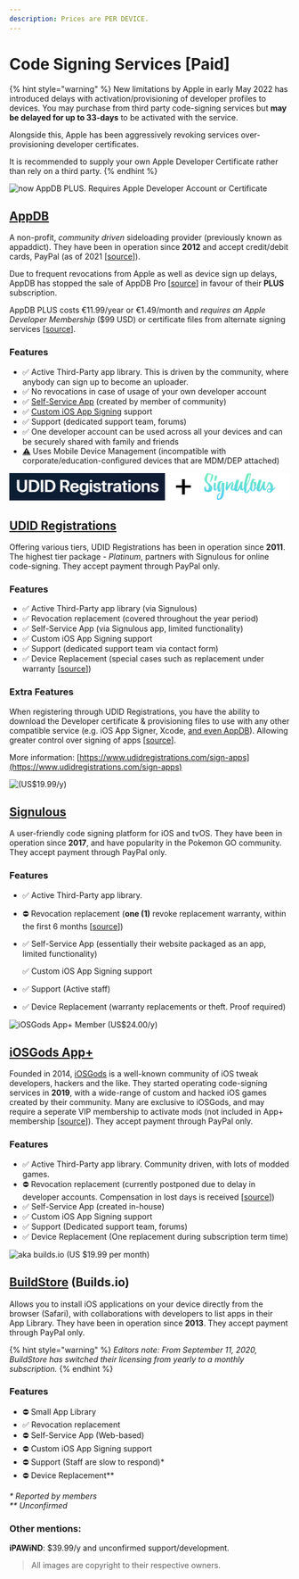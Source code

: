 ```yaml
---
description: Prices are PER DEVICE.
---
```


# Code Signing Services \[Paid]

{% hint style="warning" %}
New limitations by Apple in early May 2022 has introduced delays with activation/provisioning of developer profiles to devices. You may purchase from third party code-signing services but **may be delayed for up to 33-days** to be activated with the service.&#x20;

Alongside this, Apple has been aggressively revoking services over-provisioning developer certificates.

It is recommended to supply your own Apple Developer Certificate rather than rely on a third party.&#x20;
{% endhint %}





![now AppDB PLUS. Requires Apple Developer Account or Certificate](../.gitbook/assets/appdb\_logo-svg\_56px.png)

## [AppDB](https://appdb.to/)

A non-profit, _community driven_ sideloading provider (previously known as appaddict). They have been in operation since **2012** and accept credit/debit cards, PayPal (as of 2021 \[[source](https://archive.vn/osV5D)]).&#x20;

Due to frequent revocations from Apple as well as device sign up delays, AppDB has stopped the sale of AppDB Pro \[[source](https://appdb.to/news/454)] in favour of their **PLUS** subscription.&#x20;

AppDB PLUS costs €11.99/year or €1.49/month and _requires an Apple Developer Membership_ ($99 USD) or certificate files from alternate signing services \[[source](https://appdb.to/news/458)].&#x20;

### **Features**

* ✅ Active Third-Party app library. This is driven by the community, where anybody can sign up to become an uploader.&#x20;
* ✅ No revocations in case of usage of your own developer account
* ✅ [Self-Service App](https://appdb.to/app/cydia/1900000538) (created by member of community)
* ✅ [Custom iOS App Signing](https://appdb.to/my/store) support
* ✅ Support (dedicated support team, forums)&#x20;
* ✅ One developer account can be used across all your devices and can be securely shared with family and friends
* [⚠️](https://emojipedia.org/warning/) Uses Mobile Device Management (incompatible with corporate/education-configured devices that are MDM/DEP attached)







![(US$19.99/y)](../.gitbook/assets/udid+siglogo.png)

## [UDID Registrations](https://www.udidregistrations.com/buy)

Offering various tiers, UDID Registrations has been in operation since **2011**. The highest tier package - _Platinum_, partners with Signulous for online code-signing. They accept payment through PayPal only.

### Features

* ✅ Active Third-Party app library (via Signulous)&#x20;
* ✅ Revocation replacement (covered throughout the year period)
* ✅ Self-Service App (via Signulous app, limited functionality)
* ✅ Custom iOS App Signing support
* ✅ Support (dedicated support team via contact form)&#x20;
* ✅ Device Replacement (special cases such as replacement under warranty \[[source](https://www.udidregistrations.com/buy#replacement)])

### Extra Features

When registering through UDID Registrations, you have the ability to download the Developer certificate & provisioning files to use with any other compatible service (e.g. iOS App Signer, Xcode, [and even AppDB](https://forum.appdb.to/index.php?/topic/4707-tut-how-to-install-any-app-from-appdb-absolutely-for-free/)). Allowing greater control over signing of apps \[[source](https://www.udidregistrations.com/buy#certificate)].

More information: [https://www.udidregistrations.com/sign-apps](https://www.udidregistrations.com/sign-apps)





![(US$19.99/y)](../.gitbook/assets/signulous\_logo\_56px.png)

## [Signulous](https://www.signulous.com/)

A user-friendly code signing platform for iOS and tvOS. They have been in operation since **2017**, and have popularity in the Pokemon GO community. They accept payment through PayPal only.

### **Features**

* ✅ Active Third-Party app library.&#x20;
* ⛔ Revocation replacement (**one (1)** revoke replacement warranty, within the first 6 months \[[source](https://archive.vn/y5gOm)])
*   ✅ Self-Service App (essentially their website packaged as an app, limited functionality)

    ✅ Custom iOS App Signing support
* ✅ Support (Active staff)
* ✅ Device Replacement (warranty replacements or theft. Proof required)&#x20;







![iOSGods App+ Member (US$24.00/y)](../.gitbook/assets/iosgods\_logo80px.png)

## [iOSGods App+](https://plusapp.iosgods.com/product/iosgods-app/)

Founded in 2014, [iOSGods](https://iosgods.com/) is a well-known community of iOS tweak developers, hackers and the like. They started operating code-signing services in **2019**, with a wide-range of custom and hacked iOS games created by their community. Many are exclusive to iOSGods, and may require a seperate VIP membership to activate mods (not included in App+ membership \[[source](https://iosgods.com/topic/100620-iosgods-app-frequently-asked-questions-answers/)]). They accept payment through PayPal only.

### Features

* ✅ Active Third-Party app library. Community driven, with lots of modded games.
* ⛔ Revocation replacement (currently postponed due to delay in developer accounts. Compensation in lost days is received \[[source](https://plusapp.iosgods.com/account-reseller-program/)])
* ✅ Self-Service App (created in-house)
* ✅ Custom iOS App Signing support
* ✅ Support (Dedicated support team, forums)&#x20;
* ✅ Device Replacement (One replacement during subscription term time)





![aka builds.io (US $19.99 per month)](../.gitbook/assets/buildstore-title-56px\_black.png)

## [BuildStore](https://builds.io/) (Builds.io)

Allows you to install iOS applications on your device directly from the browser (Safari), with collaborations with developers to list apps in their App Library. They have been in operation since **2013**. They accept payment through PayPal only.

{% hint style="warning" %}
_Editors note: From September 11, 2020, BuildStore has switched their licensing from yearly to a monthly subscription._
{% endhint %}

### **Features**

* ⛔ Small App Library
* ✅ Revocation replacement&#x20;
* ⛔ Self-Service App (Web-based)
* ⛔ Custom iOS App Signing support
* ⛔ Support (Staff are slow to respond)\*&#x20;
* ⛔ Device Replacement\*\*

_\* Reported by members_\
_\*\* Unconfirmed_

### Other mentions:

**iPAWiND**: $39.99/y and unconfirmed support/development.

> All images are copyright to their respective owners.
